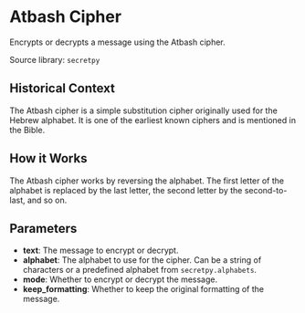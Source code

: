 
# Atbash Cipher

Encrypts or decrypts a message using the Atbash cipher.

Source library: `secretpy`

## Historical Context

The Atbash cipher is a simple substitution cipher originally used for the Hebrew alphabet. It is one of the earliest known ciphers and is mentioned in the Bible.

## How it Works

The Atbash cipher works by reversing the alphabet. The first letter of the alphabet is replaced by the last letter, the second letter by the second-to-last, and so on.

## Parameters

- **text**: The message to encrypt or decrypt.
- **alphabet**: The alphabet to use for the cipher. Can be a string of characters or a predefined alphabet from `secretpy.alphabets`.
- **mode**: Whether to encrypt or decrypt the message.
- **keep_formatting**: Whether to keep the original formatting of the message.
